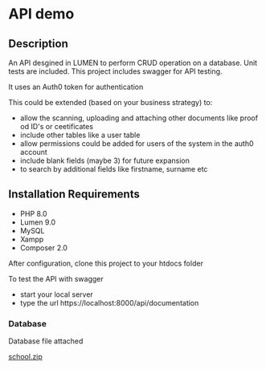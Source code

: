 # API demo
## Description
An API desgined in LUMEN to perform CRUD operation on a database.
Unit tests are included. This project includes swagger for API testing.

It uses an Auth0 token for authentication

This could be extended (based on your business strategy) to:
- allow the scanning, uploading and attaching other documents like proof od ID's or ceetificates 
- include other tables like a user table 
- allow permissions could be added for users of the system in the auth0 account
- include blank fields (maybe 3) for future expansion 
- to search by additional fields like firstname, surname etc

## Installation Requirements
- PHP 8.0 
- Lumen 9.0
- MySQL
- Xampp
- Composer 2.0

After configuration, clone this project to your htdocs folder

To test the API with swagger
- start your local server
- type the url https://localhost:8000/api/documentation

### Database
Database file attached



[school.zip](https://github.com/Ebow09/API_v1_repo/files/9133381/school.zip)

